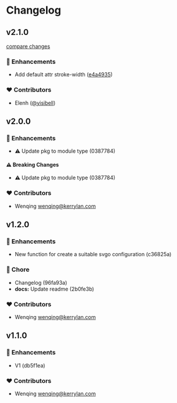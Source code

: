 # Changelog


## v2.1.0

[compare changes](https://github.com/yisibell/svgo-extra/compare/v2.0.0...v2.1.0)


### 🚀 Enhancements

  - Add default attr stroke-width ([e4a4935](https://github.com/yisibell/svgo-extra/commit/e4a4935))

### ❤️  Contributors

- Elenh ([@yisibell](http://github.com/yisibell))

## v2.0.0


### 🚀 Enhancements

  - ⚠️  Update pkg to module type (0387784)

#### ⚠️  Breaking Changes

  - ⚠️  Update pkg to module type (0387784)

### ❤️  Contributors

- Wenqing <wenqing@kerrylan.com>

## v1.2.0


### 🚀 Enhancements

  - New function for create a suitable svgo configuration (c36825a)

### 🏡 Chore

  - Changelog (96fa93a)
  - **docs:** Update readme (2b0fe3b)

### ❤️  Contributors

- Wenqing <wenqing@kerrylan.com>

## v1.1.0


### 🚀 Enhancements

  - V1 (db5f1ea)

### ❤️  Contributors

- Wenqing <wenqing@kerrylan.com>

